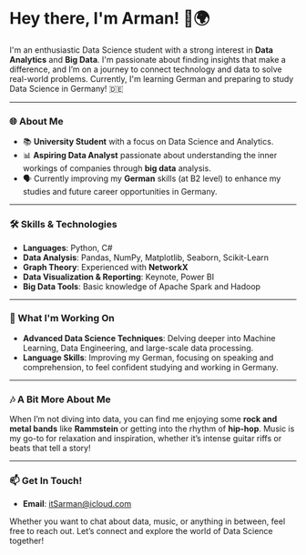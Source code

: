 # Hey there, I'm Arman! 👋🌍

I'm an enthusiastic Data Science student with a strong interest in **Data Analytics** and **Big Data**. I'm passionate about finding insights that make a difference, and I’m on a journey to connect technology and data to solve real-world problems. Currently, I'm learning German and preparing to study Data Science in Germany! 🇩🇪

---

### 🌐 About Me
- 📚 **University Student** with a focus on Data Science and Analytics.
- 📊 **Aspiring Data Analyst** passionate about understanding the inner workings of companies through **big data** analysis.
- 🗣️ Currently improving my **German** skills (at B2 level) to enhance my studies and future career opportunities in Germany.

---

### 🛠️ Skills & Technologies
- **Languages**: Python, C#
- **Data Analysis**: Pandas, NumPy, Matplotlib, Seaborn, Scikit-Learn
- **Graph Theory**: Experienced with **NetworkX** 
- **Data Visualization & Reporting**: Keynote, Power BI
- **Big Data Tools**: Basic knowledge of Apache Spark and Hadoop

---

### 🚀 What I'm Working On
- **Advanced Data Science Techniques**: Delving deeper into Machine Learning, Data Engineering, and large-scale data processing.
- **Language Skills**: Improving my German, focusing on speaking and comprehension, to feel confident studying and working in Germany.

---

### 🎶 A Bit More About Me
When I’m not diving into data, you can find me enjoying some **rock and metal bands** like **Rammstein** or getting into the rhythm of **hip-hop**. Music is my go-to for relaxation and inspiration, whether it’s intense guitar riffs or beats that tell a story!

---

### 📫 Get In Touch!
- **Email**: itSarman@icloud.com

Whether you want to chat about data, music, or anything in between, feel free to reach out. Let’s connect and explore the world of Data Science together!
